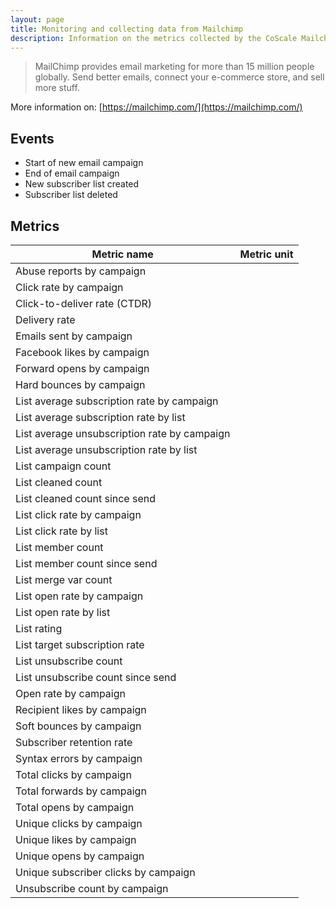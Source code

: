 ```yaml
---
layout: page
title: Monitoring and collecting data from Mailchimp
description: Information on the metrics collected by the CoScale Mailchimp plugin.
---
```


> MailChimp provides email marketing for more than 15 million people globally. Send better emails, connect your e-commerce store, and sell more stuff.

More information on: [https://mailchimp.com/](https://mailchimp.com/)

## Events

* Start of new email campaign
* End of email campaign
* New subscriber list created
* Subscriber list deleted

## Metrics

| Metric name                                  | Metric unit |
|----------------------------------------------|-------------|
| Abuse reports by campaign                    |             |
| Click rate by campaign                       |             |
| Click-to-deliver rate (CTDR)                 |             |
| Delivery rate                                |             |
| Emails sent by campaign                      |             |
| Facebook likes by campaign                   |             |
| Forward opens by campaign                    |             |
| Hard bounces by campaign                     |             |
| List average subscription rate by campaign   |             |
| List average subscription rate by list       |             |
| List average unsubscription rate by campaign |             |
| List average unsubscription rate by list     |             |
| List campaign count                          |             |
| List cleaned count                           |             |
| List cleaned count since send                |             |
| List click rate by campaign                  |             |
| List click rate by list                      |             |
| List member count                            |             |
| List member count since send                 |             |
| List merge var count                         |             |
| List open rate by campaign                   |             |
| List open rate by list                       |             |
| List rating                                  |             |
| List target subscription rate                |             |
| List unsubscribe count                       |             |
| List unsubscribe count since send            |             |
| Open rate by campaign                        |             |
| Recipient likes by campaign                  |             |
| Soft bounces by campaign                     |             |
| Subscriber retention rate                    |             |
| Syntax errors by campaign                    |             |
| Total clicks by campaign                     |             |
| Total forwards by campaign                   |             |
| Total opens by campaign                      |             |
| Unique clicks by campaign                    |             |
| Unique likes by campaign                     |             |
| Unique opens by campaign                     |             |
| Unique subscriber clicks by campaign         |             |
| Unsubscribe count by campaign                |             |
